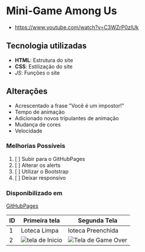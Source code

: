 # Mini-Game  Among Us
* https://www.youtube.com/watch?v=C3WZrP0zlUk

## Tecnologia utilizadas
- **HTML**: Estrutura do site
- __CSS__: Estilização do site
- *_JS_*: Funções o site

## Alterações

* Acrescentado a frase "Você é um impostor!"
* Tempo de animação
* Adicionado novos tripulantes de animação
* Mudança de cores
* Velocidade

### Melhorias Possíveis
1. [ ] Subir para o GitHubPages
2. [ ] Alterar os alerts
3. [ ] Utilizar o Bootstrap
4. [ ] Deixar responsivo 

### Disponibilizado em
[GitHubPages](https://fabioramos-02.github.io/loteca-mat/)

| ID | Primeira tela | Segunda Tela |
|----|---------------|--------------|
| 1 | Loteca Limpa   | loteca Preenchida |
| 2 | ![tela de Inicio](https://user-images.githubusercontent.com/101193108/161654953-78b84520-29fd-4516-89a5-fb266d6b2399.png) | ![Tela de Game Over](https://user-images.githubusercontent.com/101193108/161655091-1a0d8e76-d9eb-4165-87c6-4650acea5b2a.png) |
